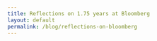 ```yaml
---
title: Reflections on 1.75 years at Bloomberg
layout: default
permalink: /blog/reflections-on-bloomberg
---
```

<head>
		<meta charset="utf-8">
		<meta name="viewport" content="width=device-width, initial-scale = 1.0, maximum-scale=1.0, user-scalable=no" />
		<meta property="og:description" content="Personal perfolio website of Steven Sawtelle">
		<meta property="og:site_name" content="Reflections on 1.75 years at Bloomberg" />
		<title>Reflections on 1.75 years at Bloomberg - Steven Sawtelle</title>
		<link rel="stylesheet" type="text/css" href="../../../css/style.css">
		<!-- Global site tag (gtag.js) - Google Analytics -->
		<script async src="https://www.googletagmanager.com/gtag/js?id=UA-137815317-1"></script>
		<script>
		  window.dataLayer = window.dataLayer || [];
		  function gtag(){dataLayer.push(arguments);}
		  gtag('js', new Date());

		  gtag('config', 'UA-137815317-1');
		</script>
</head>

<body>

<h2><i>Reflections on 1.75 years at Bloomberg</i></h2>

<p>As we are well over a year into the pandemic now and pretty much at the end, I find myself saying some form of the following sentence more and more these days: <i>“I can’t tell if it feels like that event happened forever ago, or just yesterday”.</i> It feels like this strange phenomenon where everything that has happened since early March 2020 has been in some weird time vaccuum, and my brain is really struggling to make sense of it.</p>

<p>What complicates my perception of time even further is the fact that I was really just starting my first full time job as this all went down. This means that the first summer that I wasn’t going to have a summer break in any form was also one where I was facing the realities of a global pandemic and WFH on a team I was only on for 4 months for a company I was only at for 6 months. I am left to wonder, is this odd perception of the passing of time a product of the pandemic, or just what it’s like to have the regimented semester/summer/semester structure taken away from you. I imagine the answer is likely some combo of the two.</p>

<p>Anyway, all of this is to say that I am feeling reflective on the last year in large part because I have decided to leave my role at Bloomberg to join Square. My first day at Bloomberg was July 15, 2019. My last day was April 16, 2021. I’m calling that 1.75 years. I wanted to take this time to write up some thoughts on my experience there, and the lessons I’ll be taking forward with me.</p>

<p>I’d be remiss if I didn’t start this by stating how grateful I was for my time at Bloomberg, so I want to start this reflection with what I think Bloomberg does/did well. I had frustrations, which I’ll get to in a minute, but I was gainfully employed for the entirety of a global pandemic, and never feared for my job safety once. Even for software engineers, a privileged group of people, that is an exceptional level of privilege. So let me first express my gratitude, and list what I remember fondly:</p>

<ul>
<li><p>One of the reasons I took the Bloomberg offer coming out of college was the <b>training program</b>, and it was a wonderful experience. I learned a lot and made good friends in the city that I hope will continue to be good friends. Additionally, I felt like the program seriously helped the rocky transition into the full time world of work. The transition of student to full-time worker is rough, and a formal training program to meet new people and allow for some time to onboard like Bloomberg has is <b><i>HUGE</i></b> for making this easier. I can’t understate how valuable I found those 2 months and how much I encourage every company to have something similar for their new grads.</p></li>

<li><p>I got to work on <b>philanthropy engineering</b> as my full time job for over a year, which I still have to pinch myself sometimes to think about how lucky that was for me. I graduated college wondering how I could possibly find an intersection of my interests, and this team was a really good answer for that. It also helped me realize that philanthropy was not the answer for everything, and that non-profits should seriously consider if what they’re doing serves as a valuable replacement for the public sector, or if the money would be better spent pressuring the public sector to take on the work directly.</p></li>

<li><p>We were given a stipend to help make the <b>transition to WFH</b> easier, and there were initially attempts to make virtual team building stronger in the form of virtual happy hours and such. The transition was rough, but in the beginning it did feel like we were supported.</p></li>

<li><p>In a world where people I know constantly complain about the intelligence and work ethic of their colleagues, <b>I never worked with anyone that I thought was lazy or dumb.</b> In fact, I worked with many who awed me with their intelligence, and whose work ethic put me to shame. Specifically, I met many engineers that didn’t have a 4 year degree in Computer Science, and without fail they were the most hardworking and empathetic people I worked with. I have tons of respect for them for restarting their careers and Bloomberg for giving them a chance.</p>

<p>I would also say that one thing I appreciate about “Bloomberg intelligence” compared to my experience as an intern with “Google intelligence” is the humility. Bloomberg did not feel like a cutthroat rat race in the same way that Google sometimes did, and it was refreshing that it felt recognized that a part of being a great engineer is your ability to neatly explain your ideas to others.</p></li>

<li><p>The <b>intern puzzle hunt</b> is truly one of the greatest ideas I’ve ever seen at a company, and I loved participating in it. For those who don’t know, every summer the engineering interns of Bloomberg get to gather for an all-night puzzle solving session, and Bloomberg employees volunteer to make all the puzzles. I was able to be involved with two years of the puzzle hunt and it was some of the most fun work I got to do. I’d still like to do some more thorough write-ups some day on the design of the puzzles I created for the hunt. Unusual perks like this made me so happy, and will be something that I look for in all my future roles.</p></li>
</ul>

<p>I’m sure I’m missing many things, but the point is I largely loved my time at Bloomberg. But as I said I am leaving, and I do have some complaints:</p>

<ul>
<li><p>First, the reason I am leaving is largely because of the <b>refusal to acknowledge the future of WFH</b> at the company. I found myself with a new home in Phoenix in January, wondering what the future held for me. Any attempt at finding out more was met at all levels of management with “none of us know”, and the sense that Mike Bloomberg would one day just decide we needed to be back and we would all be left scrambling to find accommodations to come back to NYC. I can’t even begin to describe how tedious and annoying it is to try and make life plans around the whims of an 80-something year old man who you’ve never even met. The communication from senior management was really weak throughout all of Covid, and they really need to bring in some younger, more modern voices to that decision making process.</p></li>

<li><p>As I said, I think the <b>Covid response overall</b> started strong, with an early WFH mandate and the stipend, but it really fizzled in efficacy quickly. Other than the stipend, I struggle to point to concrete things done to help employees. For me, I get a lot of value out of in person interactions and things like coffee chats. The pandemic yanked those away, and virtual happy hours (which happened intermittently at most as time went on) can’t hold a candle. Especially given that most members of the teams I was on had their own families, I found it really hard to feel connected to the team and company at all. Furthermore, the stereotype that engineers are introverted meant that the default was to log in, do your work, and log out. I was trapped in my Queens apartment with this, and felt my sanity slipping by the day. It was only returning to my family in Phoenix to work from there that I was able to find something remotely sustainable.</p></li>

<li><p>I started the pandemic with philanthropy engineering, but after ~7 months felt like <b>I lost the connection</b> and needed a new challenge. As a result I switched to the consumer mobile team, but this ended up being even worse in the social-connection-factor, as that team had just as little virtual connection, and with them I didn’t have the pre-pandemic socializing to fall back on. By the end, it felt like my only choice was to leave the company for a new team and culture entirely.</p></li>

<li><p>Outside of covid, I think Bloomberg faces tough challenges in terms of <b>software developer satisfaction</b> given that both the terminal and company are so old by technology standards. Developing for the Bloomberg terminal got better while I was there through the migration away from RDE(a custom Bloomberg technology) and into things like VS Code integration, but the fact remains that it just feels clunky to use the terminal. This is super annoying, because the accepted knowledge is that finance professionals actually -like- the clunkiness as it makes them feel better at their jobs, so as a developer you purposely neuter your product to appease some Wall Street execs who learned the tech back in the 90s and don't want to learn anything new. In my mind this is a terrible foundation to rest most of your business on, and it’s made even worse when you force internal employees to use those same platforms to do their own work as well. Even the use of BUnits as compared to things like YubiKeys is bothersome, and for me this sense of only ever using tech built by Bloomberg got tiresome. Can I please stop using MSG for my email and just use something like gmail or outlook? Why not Google Calendar instead of APPT? My brain is full of 4-letter terminal functions that have no reason existing in the 21st century. I think the trend is slightly positive here, with highlights being the company-wide migration to Python/Linux and investigations into React and WebAssembly in the terminal, but not nearly fast enough for how the rest of technology companies are moving.</p></li>

<li><p>Finally, it felt to me that there was a bit of an <b>identity crisis between the younger and older generations of employees</b> at the company. Bloomberg is rather unique in that few tech companies are old enough to have 30+ year tenured employees working there who have immense institutional knowledge to fall back on. However, many of the under-35 cohort seems to resent the older developers for not wanting to pick up every instance of the newest tech, where the older group seems to resent the constant change and just wants to stay with what has worked for the company so far. Both have valid reasons. The problem here, in my mind, is the disconnect between the two. It’s made worse because of a real lack of leadership in the company. While Mike is the official head, he seems to have nothing to do with the day to day and instead the management committee hands out all important decisions. It’s not an exaggeration to say that I received more “Mike for President 2020” buttons than I did meaningful communications from him about the direction of the company. This leads to the feeling that you’re working for a faceless, nameless conglomerate that doesn’t care about you or your growth, and will exist exactly the same whether or not you help out.</p></li>

</ul>

<p>I’ll wrap this up by again saying that more than anything, I feel grateful for such an amazing first job out of college. I sometimes think back to Steven in July of 2019 as he is about to start this new chapter. Fresh out of a break-up, coming off of a goodbye-to-freedom backpacking trip around Iceland, scared of his first real move away from his hometown ever, and full of imposter syndrome that there is no way he is qualified for this new job, I’d love to go back and tell him that everything is going to be better than he can even imagine. <i>Bloomberg is great, NYC is great, and, most importantly, you are great.</i></p>

</body>
